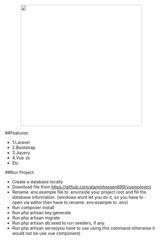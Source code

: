 <p align="center"><img src="https://res.cloudinary.com/dtfbvvkyp/image/upload/v1566331377/laravel-logolockup-cmyk-red.svg" width="400"></p>

 ##Features:
- 1.Laravel
- 2.Bootstrap
- 3.Jquery
- 4.Vue Js
- Etc

##Run Project:

- Create a database locally
- Download file from https://github.com/alaminhossen899/vuejsproject
- Rename .env.example file to .envinside your project root and fill the database information. (windows wont let you do it, so you have to - open via editor then have to rename .env.example  to .env)
- Run composer install
- Run php artisan key:generate
- Run php artisan migrate
- Run php artisan db:seed to run seeders, if any.
- Run php artisan serve(you have to use using this command otherwise it would not be use vue component)
